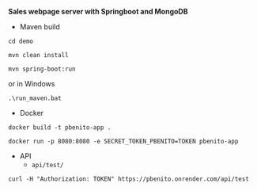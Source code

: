 **Sales webpage server with Springboot and MongoDB**

- Maven build

`cd demo`

`mvn clean install`

`mvn spring-boot:run`

or in Windows

`.\run_maven.bat`

- Docker

`docker build -t pbenito-app .`

`docker run -p 8080:8080 -e SECRET_TOKEN_PBENITO=TOKEN pbenito-app`

- API
  - `api/test/`

`curl -H "Authorization: TOKEN" https://pbenito.onrender.com/api/test`

